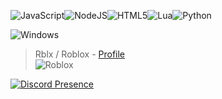 ![JavaScript](https://img.shields.io/badge/javascript-%23323330.svg?style=for-the-badge&logo=javascript&logoColor=%23F7DF1E)![NodeJS](https://img.shields.io/badge/node.js-6DA55F?style=for-the-badge&logo=node.js&logoColor=white)![HTML5](https://img.shields.io/badge/html5-%23E34F26.svg?style=for-the-badge&logo=html5&logoColor=white)![Lua](https://img.shields.io/badge/lua-%232C2D72.svg?style=for-the-badge&logo=lua&logoColor=white)![Python](https://img.shields.io/badge/python-3670A0?style=for-the-badge&logo=python&logoColor=ffdd54)

![Windows](https://img.shields.io/badge/Windows-0078D6?style=for-the-badge&logo=windows&logoColor=white)

> Rblx / Roblox - [Profile](https://www.roblox.com/users/1106314162/profile)<br/>
![Roblox](https://img.shields.io/static/v1?label=Lego%20Player&message=Script%20Developer&color=ff69b4)

[![Discord Presence](https://lanyard.cnrad.dev/api/502974588075114509)](https://discord.com/users/502974588075114509)
